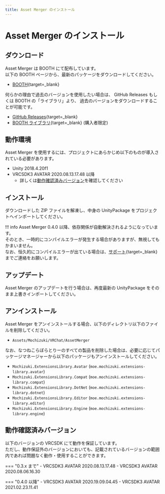 ```yaml
---
title: Asset Merger のインストール
---
```


# Asset Merger のインストール

## ダウンロード

Asset Merger は BOOTH にて配布しています。  
以下の BOOTH ページから、最新のパッケージをダウンロードしてください。

-   [BOOTH](https://natsuneko.booth.pm/items/2281798){target=\_blank}

何らかの理由で過去のバージョンを使用したい場合は、 GitHub Releases もしくは BOOTH の「ライブラリ」より、
過去のバージョンをダウンロードすることが可能です。

-   [GitHub Releases](https://github.com/mika-f/VRChat-AssetMerger/releases){target=\_blank}
-   [BOOTH ライブラリ](https://accounts.booth.pm/library){target=\_blank} (購入者限定)

## 動作環境

Asset Merger を使用するには、プロジェクトにあらかじめ以下のものが導入されている必要があります。

-   Unity 2018.4.20f1
-   VRCSDK3 AVATAR 2020.08.13.17.48 以降
    -   詳しくは[動作確認済みバージョン](#動作確認済みバージョン)を確認してください

## インストール

ダウンロードした ZIP ファイルを解凍し、中身の UnityPackage をプロジェクトへインポートしてください。

<!-- prettier-ignore-start -->
!!! info
    Asset Merger 0.4.0 以降、依存関係が自動解決されるようになっています。  
    そのとき、一時的にコンパイルエラーが発生する場合がありますが、無視してもかまいません。  
    なお、恒久的にコンパイルエラーが出ている場合は、[サポート](https://r.mochizuki.moe/BoothSupport){target=_blank}までご連絡をお願いします。
<!-- prettier-ignore-end -->

## アップデート

Asset Merger のアップデートを行う場合は、再度最新の UnityPackage をそのまま上書きインポートしてください。

## アンインストール

Asset Merger をアンインストールする場合、以下のディレクトリ以下のファイルを削除してください。

-   `Assets/Mochizuki/VRChat/AssetMerger`

なお、なつねこらぼらとりーのすべての製品を削除した場合は、必要に応じてパッケージマネージャーから以下のパッケージもアンインストールしてください。

-   `Mochizuki.ExtensionsLibrary.Avatar` (`moe.mochizuki.extensions-library.avatar`)
-   `Mochizuki.ExtensionsLibrary.Compat` (`moe.mochizuki.extensions-library.compat`)
-   `Mochizuki.ExtensionsLibrary.DotNet` (`moe.mochizuki.extensions-library.dotnet`)
-   `Mochizuki.ExtensionsLibrary.Editor` (`moe.mochizuki.extensions-library.editor`)
-   `Mochizuki.ExtensionsLibrary.Engine` (`moe.mochizuki.extensions-library.engine`)

## 動作確認済みバージョン

以下のバージョンの VRCSDK にて動作を保証しています。  
ただし、動作保証外のバージョンにおいても、記載されているバージョンの範囲内であれば問題なく動作・使用することができます。

<!-- prettier-ignore-start -->
=== "0.3.x まで"
    - VRCSDK3 AVATAR 2020.08.13.17.48
    - VRCSDK3 AVATAR 2020.08.06.16.30

=== "0.4.0 以降"
    - VRCSDK3 AVATAR 2020.19.09.04.45
    - VRCSDK3 AVATAR 2021.02.23.11.41
<!-- prettier-ignore-end -->
